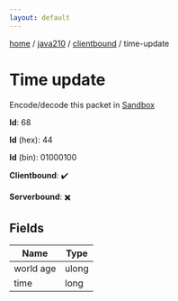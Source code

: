 ```yaml
---
layout: default
---
```


[home](/)  /  [java210](/protocol/java210)  /  [clientbound](/protocol/java210/clientbound)  /  time-update

# Time update

Encode/decode this packet in [Sandbox](../../../sandbox/java210#clientbound.time_update)

**Id**: 68

**Id** (hex): 44

**Id** (bin): 01000100

**Clientbound**: ✔️

**Serverbound**: ✖️

## Fields

Name | Type
---|---
world age | ulong
time | long
